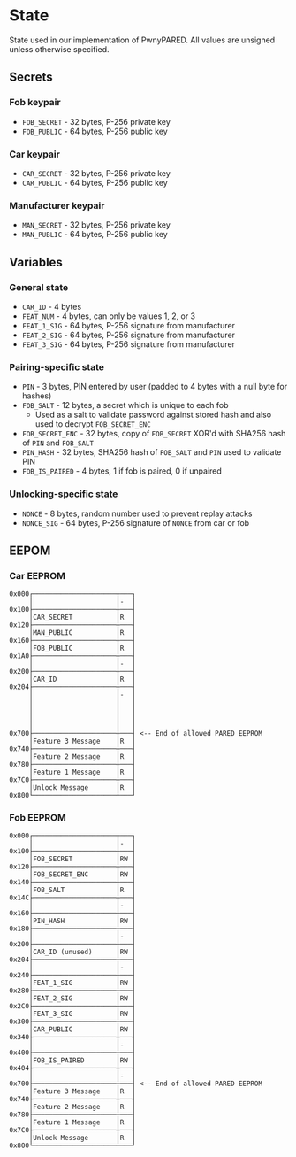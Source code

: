 # State

State used in our implementation of PwnyPARED. All values are 
unsigned unless otherwise specified.

## Secrets
### Fob keypair
- `FOB_SECRET` - 32 bytes, P-256 private key
- `FOB_PUBLIC` - 64 bytes, P-256 public key
### Car keypair
- `CAR_SECRET` - 32 bytes, P-256 private key
- `CAR_PUBLIC` - 64 bytes, P-256 public key
### Manufacturer keypair
- `MAN_SECRET` - 32 bytes, P-256 private key
- `MAN_PUBLIC` - 64 bytes, P-256 public key

## Variables
### General state
- `CAR_ID` - 4 bytes
- `FEAT_NUM` - 4 bytes, can only be values 1, 2, or 3
- `FEAT_1_SIG` - 64 bytes, P-256 signature from manufacturer
- `FEAT_2_SIG` - 64 bytes, P-256 signature from manufacturer
- `FEAT_3_SIG` - 64 bytes, P-256 signature from manufacturer

### Pairing-specific state
- `PIN` - 3 bytes, PIN entered by user (padded to 4 bytes with a null byte for 
hashes)
- `FOB_SALT` - 12 bytes, a secret which is unique to each fob
  - Used as a salt to validate password against stored hash and also used to 
  decrypt `FOB_SECRET_ENC`
- `FOB_SECRET_ENC` - 32 bytes, copy of `FOB_SECRET` XOR'd with SHA256 hash of 
`PIN` and `FOB_SALT`
- `PIN_HASH` - 32 bytes, SHA256 hash of `FOB_SALT` and `PIN` used to validate 
PIN
- `FOB_IS_PAIRED` - 4 bytes, 1 if fob is paired, 0 if unpaired

### Unlocking-specific state
- `NONCE` - 8 bytes, random number used to prevent replay attacks
- `NONCE_SIG` - 64 bytes, P-256 signature of `NONCE` from car or fob 

## EEPOM

### Car EEPROM
```
0x000┌─────────────────────┬───┐
     │                     │-  │
0x100├─────────────────────┼───┤
     │CAR_SECRET           │R  │
0x120├─────────────────────┼───┤
     │MAN_PUBLIC           │R  │
0x160├─────────────────────┼───┤
     │FOB_PUBLIC           │R  │
0x1A0├─────────────────────┼───┤
     │                     │-  │
0x200├─────────────────────┼───┤
     │CAR_ID               │R  │
0x204├─────────────────────┼───┤
     │                     │-  │
     │                     │   │
     │                     │   │
     │                     │   │
     │                     │   │
0x700├─────────────────────┼───┤ <-- End of allowed PARED EEPROM
     │Feature 3 Message    │R  │
0x740├─────────────────────┼───┤
     │Feature 2 Message    │R  │
0x780├─────────────────────┼───┤
     │Feature 1 Message    │R  │
0x7C0├─────────────────────┼───┤
     │Unlock Message       │R  │
0x800└─────────────────────┴───┘
```

### Fob EEPROM
```
0x000┌─────────────────────┬───┐
     │                     │-  │
0x100├─────────────────────┼───┤
     │FOB_SECRET           │RW │
0x120├─────────────────────┼───┤
     │FOB_SECRET_ENC       │RW │
0x140├─────────────────────┼───┤
     │FOB_SALT             │R  │
0x14C├─────────────────────┼───┤
     │                     │-  │
0x160├─────────────────────┼───┤
     │PIN_HASH             │RW │
0x180├─────────────────────┼───┤
     │                     │-  │
0x200├─────────────────────┼───┤
     │CAR_ID (unused)      │RW │
0x204├─────────────────────┼───┤
     │                     │-  │
0x240├─────────────────────┼───┤
     │FEAT_1_SIG           │RW │
0x280├─────────────────────┼───┤
     │FEAT_2_SIG           │RW │
0x2C0├─────────────────────┼───┤
     │FEAT_3_SIG           │RW │
0x300├─────────────────────┼───┤
     │CAR_PUBLIC           │RW │
0x340├─────────────────────┼───┤
     │                     │-  │
0x400├─────────────────────┼───┤
     │FOB_IS_PAIRED        │RW │
0x404├─────────────────────┼───┤
     │                     │-  │
0x700├─────────────────────┼───┤ <-- End of allowed PARED EEPROM
     │Feature 3 Message    │R  │
0x740├─────────────────────┼───┤
     │Feature 2 Message    │R  │
0x780├─────────────────────┼───┤
     │Feature 1 Message    │R  │
0x7C0├─────────────────────┼───┤
     │Unlock Message       │R  │
0x800└─────────────────────┴───┘
```
